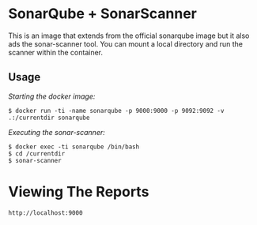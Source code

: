 
# SonarQube + SonarScanner
This is an image that extends from the official sonarqube image but it also
ads the sonar-scanner tool. You can mount a local directory and
run the scanner within the container.

## Usage

*Starting the docker image:*
```
$ docker run -ti -name sonarqube -p 9000:9000 -p 9092:9092 -v .:/currentdir sonarqube
```
*Executing the sonar-scanner:*
```
$ docker exec -ti sonarqube /bin/bash
$ cd /currentdir
$ sonar-scanner
```

# Viewing The Reports
```
http://localhost:9000
```